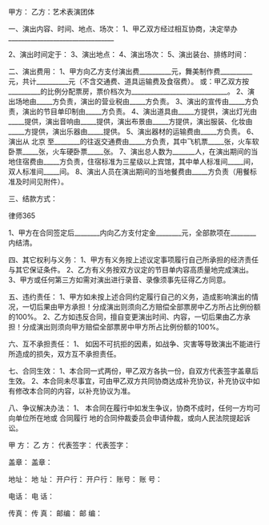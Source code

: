
 


甲方： 
乙方：艺术表演团体 


一、演出内容、时间、地点、场次： 
1、甲乙双方经过相互协商，决定举办_________________________________


2、演出时间定于： 
3、演出地点： 
4、演出场次： 
5、演出装台、排练时间： 


二、演出费用： 
1、甲方向乙方支付演出费__________元，舞美制作费__________元，共计__________元（不含交通费、道具运输费及食宿费）。 
或：甲乙双方按__________的比例分配票房，票价档次为______________________________。 
2、演出场地由_____方负责，演出的营业税由_____方负责。 
3、演出的宣传由_____方负责，演出的节目单印制由_____方负责。 
4、演出道具由_____方提供，演出灯光由_____提供，演出音响由_____提供，演出布景由_____方提供，演出服装、化妆由_____方提供，演出乐器由_____提供。 
5、演出器材的运输费由_____方负责。 
6、演出从
北京
至________的往返交通费由_____方负责，其中飞机票_____张，火车软卧票_____张，火车硬卧票_____张。 
7、演出总人数为_______人，在演出期间的当地住宿费由_____方负责，住宿标准为三星级以上宾馆，其中单人标准间_____间，双人标准间_____间。 
8、演出人员在演出期间的当地餐费由_____方负责（用餐标准及时间见附件）。 


三、结款方式： 




 
律师365






1、甲方在合同签定后________内向乙方支付定金________元，全部款项在________内结清。 




四、其它权利与义务： 
1、甲方有义务按上述议定事项履行自己所承担的经济责任与其它保证条件。 
2、乙方有义务按双方议定的节目单内容高质量地完成演出。 
3、甲方或任何第三方如需对演出进行录音、录像须事先征得乙方同意。 


五、违约责任： 
1、甲方如未按上述合同约定履行自己的义务，造成影响演出的情况，一切后果由甲方承担！分成演出则须向乙方赔偿全部票房中乙方所占比例份额的100%。 
2、乙方如违反合同，擅自变更演出时间、内容，一切后果由乙方承担！分成演出则须向甲方赔偿全部票房中甲方所占比例份额的100%。 


六、互不承担责任： 
1、 如因不可抗拒的因素，如战争、灾害等导致演出不能进行所造成的损失，双方互不承担责任。 


七、合同生效： 
1、本合同一式两份，甲乙双方各执一份，自双方代表签字盖章后生效。 
2、本合同未尽事宜，可由甲乙双方共同协商达成补充协议，补充协议中如有修改本合同的内容，以补充协议为准。 



八、争议解决办法： 
1、 本合同在履行中如发生争议，协商不成时，任何一方均可向单位所在地或
合同履行
地的合同仲裁委员会申请仲裁，或向人民法院提起诉讼。 



甲 方： 乙 方： 
代表签字： 代表签字： 


盖章：  盖章： 


地址：  地 址： 
开户行： 开户行： 
账号：  账 号： 


电话：  电 话： 


传真：  传 真： 
邮编：  邮 编： 
 


 

 
 
 
 
 
  


  
 

  


  


  
 
 
 
 

